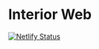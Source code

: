 # Interior Web

[![Netlify Status](https://api.netlify.com/api/v1/badges/7c6b20c1-dd28-4861-94bf-e931531cf5db/deploy-status)](https://app.netlify.com/sites/interior-web/deploys)
